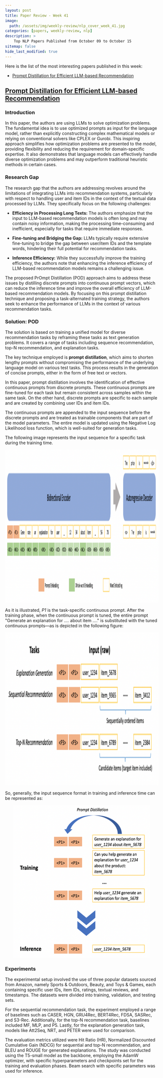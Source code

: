 ```yaml
---
layout: post
title: Paper Review - Week 41
image: 
  path: /assets/img/weekly-review/nlp_cover_week_41.jpg
categories: [papers, weekly-review, nlp]
description: >
    Top NLP Papers Published from October 09 to October 15
sitemap: false
hide_last_modified: true
---
```


Here is the list of the most interesting papers published in this week:
* [Prompt Distillation for Efficient LLM-based Recommendation][podSum]


## [Prompt Distillation for Efficient LLM-based Recommendation][podPaper]
 




### Introduction

In this paper, the authors are using LLMs to solve optimization problems. The fundamental idea is to use optimized prompts as input for the language model, rather than explicitly constructing complex mathematical models or relying on conventional solvers like CPLEX or Gurobi. This inspiring approach simplifies how optimization problems are presented to the model, providing flexibility and reducing the requirement for domain-specific expertise. It also demonstrates that language models can effectively handle diverse optimization problems and may outperform traditional heuristic methods in certain cases.


### Research Gap

The research gap that the authors are addressing revolves around the limitations of integrating LLMs into recommendation systems, particularly with respect to handling user and item IDs in the context of the textual data processed by LLMs. They specifically focus on the following challenges:

* **Efficiency in Processing Long Texts:** The authors emphasize that the input to LLM-based recommendation models is often long and may contain noisy information, making the processing time-consuming and inefficient, especially for tasks that require immediate responses.

* **Fine-tuning and Bridging the Gap:** LLMs typically require extensive fine-tuning to bridge the gap between user/item IDs and the template words, hindering their full potential for recommendation tasks.

* **Inference Efficiency:** While they successfully improve the training efficiency, the authors note that enhancing the inference efficiency of LLM-based recommendation models remains a challenging issue.

The proposed PrOmpt Distillation (POD) approach aims to address these issues by distilling discrete prompts into continuous prompt vectors, which can reduce the inference time and improve the overall efficiency of LLM-based recommendation models. By focusing on this prompt distillation technique and proposing a task-alternated training strategy, the authors seek to enhance the performance of LLMs in the context of various recommendation tasks.

### Solution: POD

The solution is based on training a unified model for diverse recommendation tasks by reframing these tasks as text generation problems. It covers a range of tasks including sequence recommendation, top-N recommendation, and explanation tasks.

The key technique employed is __prompt distillation__, which aims to shorten lengthy prompts without compromising the performance of the underlying language model on various test tasks. This process results in the generation of concise prompts, either in the form of free text or vectors.

In this paper, prompt distillation involves the identification of effective continuous prompts from discrete prompts. These continuous prompts are fine-tuned for each task but remain consistent across samples within the same task. On the other hand, discrete prompts are specific to each sample and are created by combining user IDs and item IDs.

The continuous prompts are appended to the input sequence before the discrete prompts and are treated as trainable components that are part of the model parameters. The entire model is updated using the Negative Log Likelihood loss function, which is well-suited for generation tasks.

The following image represents the input sequence for a specific task during the training time. 

<p style="text-align:center;"><img src="/assets/img/weekly-review/pod_finetuning_architecture.png" alt="The Architecture" width="850" height="500"></p>

As it is illustrated, _P1_ is the task-specific continuous prompt. After the training phase, when the continuous prompt is tuned, the entire prompt "Generate an explanation for .... about item …." is substituted with the tuned continuous prompts—as is depicted in the following figure:

<p style="text-align:center;"><img src="/assets/img/weekly-review/pod_inference.png" alt="The Architecture" width="650" height="500"></p>

So, generally, the input sequence format in training and inference time can be represented as:

<p style="text-align:center;"><img src="/assets/img/weekly-review/pod_training_inference.png" alt="The Architecture" width="450" height="500"></p>



### Experiments

The experimental setup involved the use of three popular datasets sourced from Amazon, namely Sports & Outdoors, Beauty, and Toys & Games, each containing specific user IDs, item IDs, ratings, textual reviews, and timestamps. The datasets were divided into training, validation, and testing sets.

For the sequential recommendation task, the experiment employed a range of baselines such as CASER, HGN, GRU4Rec, BERT4Rec, FDSA, SASRec, and S3-Rec. Additionally, for the top-N recommendation task, baselines included MF, MLP, and P5. Lastly, for the explanation generation task, models like Att2Seq, NRT, and PETER were used for comparison.

The evaluation metrics utilized were Hit Ratio (HR), Normalized Discounted Cumulative Gain (NDCG) for sequential and top-N recommendation, and BLEU and ROUGE for generated explanations. The study was conducted using the T5-small model as the backbone, employing the AdamW optimizer, with specific hyperparameters and checkpoints set for the training and evaluation phases. Beam search with specific parameters was used for inference.





[podPaper]: https://lileipisces.github.io/files/CIKM23-POD-paper.pdf
[podSum]: /papers/weekly-review/nlp/2023-10-15-week-41/#prompt-distillation-for-efficient-llm-based-recommendation

